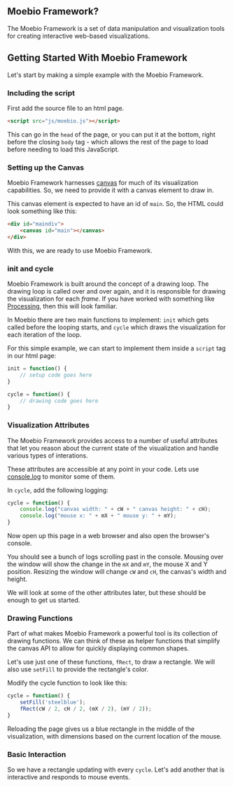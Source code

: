 ## Moebio Framework?

The Moebio Framework is a set of data manipulation and visualization tools for creating interactive web-based visualizations.


## Getting Started With Moebio Framework

Let's start by making a simple example with the Moebio Framework.

### Including the script

First add the source file to an html page.

```html
<script src="js/moebio.js"></script>
```

This can go in the `head` of the page, or you can put it at the bottom, right before the closing `body` tag - which allows the rest of the page to load before needing to load this JavaScript.


### Setting up the Canvas

Moebio Framework harnesses [canvas](https://developer.mozilla.org/en-US/docs/Web/API/Canvas_API) for much of its visualization capabilities. So, we need to provide it with a canvas element to draw in.

This canvas element is expected to have an id of `main`. So, the HTML could look something like this:

```html
<div id="maindiv">
	<canvas id="main"></canvas>
</div>
```

With this, we are ready to use Moebio Framework.

### init and cycle

Moebio Framework is built around the concept of a drawing loop. The drawing loop is called over and over again, and it is responsible for drawing the visualization for each _frame_. If you have worked with something like [Processing](https://processing.org/), then this will look familiar.

In Moebio there are two main functions to implement: `init` which gets called before the looping starts, and `cycle` which draws the visualization for each iteration of the loop.

For this simple example, we can start to implement them inside a `script` tag in our html page:

```javascript
init = function() {
	// setup code goes here
}

cycle = function() {
	// drawing code goes here
}
```

### Visualization Attributes

The Moebio Framework provides access to a number of useful attributes that let you reason about the current state of the visualization and handle various types of interations.

These attributes are accessible at any point in your code. Lets use [console.log](https://developer.mozilla.org/en-US/docs/Web/API/Console/log) to monitor some of them.

In `cycle`, add the following logging:

```javascript
cycle = function() {
	console.log("canvas width: " + cW + " canvas height: " + cH);
	console.log("mouse x: " + mX + " mouse y: " + mY);
}
```

Now open up this page in a web browser and also open the browser's console.

You should see a bunch of logs scrolling past in the console. Mousing over the window will show the change in the `mX` and `mY`, the mouse X and Y position. Resizing the window will change `cW` and `cH`, the canvas's width and height.

We will look at some of the other attributes later, but these should be enough to get us started.

### Drawing Functions

Part of what makes Moebio Framework a powerful tool is its collection of drawing functions. We can think of these as helper functions that simplify the canvas API to allow for quickly displaying common shapes.

Let's use just one of these functions, `fRect`, to draw a rectangle. We will also use `setFill` to provide the rectangle's color.

Modify the cycle function to look like this:

```javascript
cycle = function() {
	setFill('steelblue');
	fRect(cW / 2, cH / 2, (mX / 2), (mY / 2));
}
```

Reloading the page gives us a blue rectangle in the middle of the visualization, with dimensions based on the current location of the mouse.

### Basic Interaction

So we have a rectangle updating with every `cycle`. Let's add another that is interactive and responds to mouse events.
